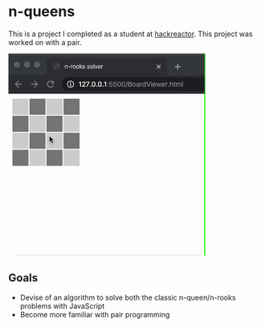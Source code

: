 # n-queens
This is a project I completed as a student at [hackreactor](http://hackreactor.com). This project was worked on with a pair.

![demo](boarddemo.gif)

## Goals
- Devise of an algorithm to solve both the classic n-queen/n-rooks problems with JavaScript
- Become more familiar with pair programming

